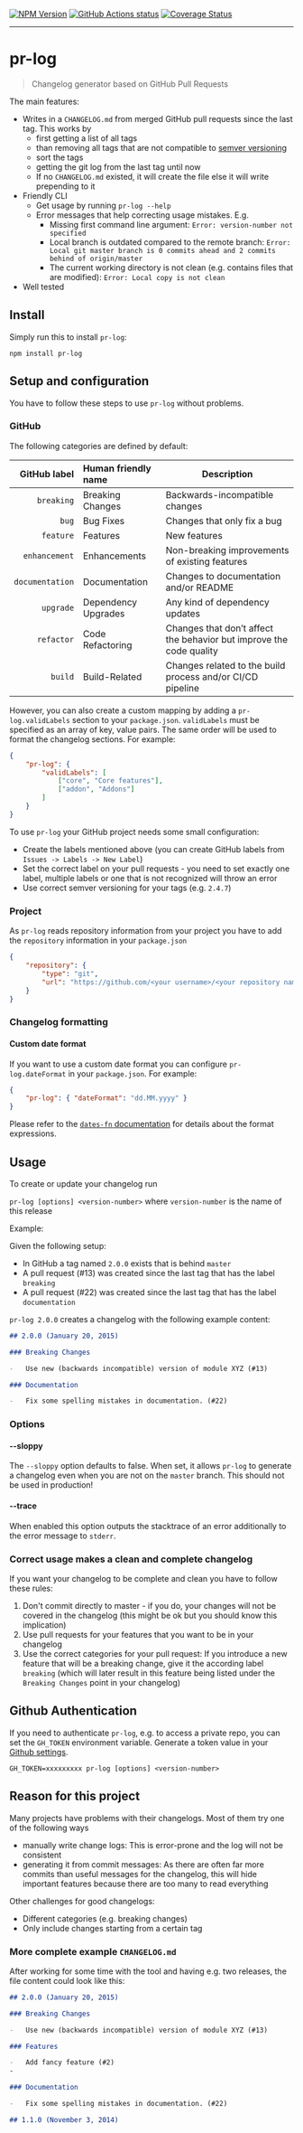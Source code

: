 [![NPM Version](https://img.shields.io/npm/v/pr-log.svg?style=flat)](https://www.npmjs.org/package/pr-log)
[![GitHub Actions status](https://github.com/lo1tuma/pr-log/workflows/CI/badge.svg)](https://github.com/lo1tuma/pr-log/actions)
[![Coverage Status](https://img.shields.io/coveralls/lo1tuma/pr-log/master.svg?style=flat)](https://coveralls.io/r/lo1tuma/pr-log)

---

# pr-log

> Changelog generator based on GitHub Pull Requests

The main features:

-   Writes in a `CHANGELOG.md` from merged GitHub pull requests since the last tag. This works by
    -   first getting a list of all tags
    -   than removing all tags that are not compatible to [semver versioning](http://semver.org/)
    -   sort the tags
    -   getting the git log from the last tag until now
    -   If no `CHANGELOG.md` existed, it will create the file else it will write prepending to it
-   Friendly CLI
    -   Get usage by running `pr-log --help`
    -   Error messages that help correcting usage mistakes. E.g.
        -   Missing first command line argument: `Error: version-number not specified`
        -   Local branch is outdated compared to the remote branch: `Error: Local git master branch is 0 commits ahead and 2 commits behind of origin/master`
        -   The current working directory is not clean (e.g. contains files that are modified): `Error: Local copy is not clean`
-   Well tested

## Install

Simply run this to install `pr-log`:

```
npm install pr-log
```

## Setup and configuration

You have to follow these steps to use `pr-log` without problems.

### GitHub

The following categories are defined by default:

|    GitHub label | Human friendly name | Description                                                         |
| --------------: | :------------------ | ------------------------------------------------------------------- |
|      `breaking` | Breaking Changes    | Backwards-incompatible changes                                      |
|           `bug` | Bug Fixes           | Changes that only fix a bug                                         |
|       `feature` | Features            | New features                                                        |
|   `enhancement` | Enhancements        | Non-breaking improvements of existing features                      |
| `documentation` | Documentation       | Changes to documentation and/or README                              |
|       `upgrade` | Dependency Upgrades | Any kind of dependency updates                                      |
|      `refactor` | Code Refactoring    | Changes that don’t affect the behavior but improve the code quality |
|         `build` | Build-Related       | Changes related to the build process and/or CI/CD pipeline          |

However, you can also create a custom mapping by adding a `pr-log.validLabels` section to your `package.json`.
`validLabels` must be specified as an array of key, value pairs. The same order will be used to format the changelog sections.
For example:

```json
{
    "pr-log": {
        "validLabels": [
            ["core", "Core features"],
            ["addon", "Addons"]
        ]
    }
}
```

To use `pr-log` your GitHub project needs some small configuration:

-   Create the labels mentioned above (you can create GitHub labels from `Issues -> Labels -> New Label`)
-   Set the correct label on your pull requests - you need to set exactly one label, multiple labels or one that is not recognized will throw an error
-   Use correct semver versioning for your tags (e.g. `2.4.7`)

### Project

As `pr-log` reads repository information from your project you have to add the `repository` information in your `package.json`

```json
{
    "repository": {
        "type": "git",
        "url": "https://github.com/<your username>/<your repository name>.git"
    }
}
```

### Changelog formatting

#### Custom date format

If you want to use a custom date format you can configure `pr-log.dateFormat` in your `package.json`. For example:

```json
{
    "pr-log": { "dateFormat": "dd.MM.yyyy" }
}
```

Please refer to the [`dates-fn` documentation](https://date-fns.org/docs/format) for details about the format expressions.

## Usage

To create or update your changelog run

`pr-log [options] <version-number>` where `version-number` is the name of this release

Example:

Given the following setup:

-   In GitHub a tag named `2.0.0` exists that is behind `master`
-   A pull request (#13) was created since the last tag that has the label `breaking`
-   A pull request (#22) was created since the last tag that has the label `documentation`

`pr-log 2.0.0` creates a changelog with the following example content:

```markdown
## 2.0.0 (January 20, 2015)

### Breaking Changes

-   Use new (backwards incompatible) version of module XYZ (#13)

### Documentation

-   Fix some spelling mistakes in documentation. (#22)
```

### Options

#### --sloppy

The `--sloppy` option defaults to false. When set, it allows `pr-log` to generate a changelog even when you are not on the `master` branch. This should not be used in production!

#### --trace

When enabled this option outputs the stacktrace of an error additionally to the error message to `stderr`.

### Correct usage makes a clean and complete changelog

If you want your changelog to be complete and clean you have to follow these rules:

1. Don't commit directly to master - if you do, your changes will not be covered in the changelog (this might be ok but you should know this implication)
2. Use pull requests for your features that you want to be in your changelog
3. Use the correct categories for your pull request: If you introduce a new feature that will be a breaking change, give it the according label `breaking` (which will later result in this feature being listed under the `Breaking Changes` point in your changelog)

## Github Authentication

If you need to authenticate `pr-log`, e.g. to access a private repo, you can set the `GH_TOKEN` environment variable. Generate a token value in your [Github settings](https://github.com/settings/tokens).

`GH_TOKEN=xxxxxxxxx pr-log [options] <version-number>`

## Reason for this project

Many projects have problems with their changelogs. Most of them try one of the following ways

-   manually write change logs: This is error-prone and the log will not be consistent
-   generating it from commit messages: As there are often far more commits than useful messages for the changelog, this will hide important features because there are too many to read everything

Other challenges for good changelogs:

-   Different categories (e.g. breaking changes)
-   Only include changes starting from a certain tag

### More complete example `CHANGELOG.md`

After working for some time with the tool and having e.g. two releases, the file content could look like this:

```markdown
## 2.0.0 (January 20, 2015)

### Breaking Changes

-   Use new (backwards incompatible) version of module XYZ (#13)

### Features

-   Add fancy feature (#2)
-

### Documentation

-   Fix some spelling mistakes in documentation. (#22)

## 1.1.0 (November 3, 2014)
```
